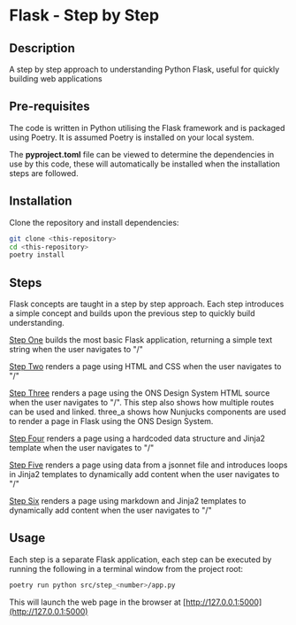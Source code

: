 # Flask - Step by Step

## Description

A step by step approach to understanding Python Flask, useful for quickly building web applications

## Pre-requisites

The code is written in Python utilising the Flask framework and is packaged using Poetry. It is assumed Poetry is installed on your local system.

The **pyproject.toml** file can be viewed to determine the dependencies in use by this code, these will automatically be installed when the installation steps are followed.

## Installation

Clone the repository and install dependencies:

```bash
git clone <this-repository>
cd <this-repository>
poetry install
```

## Steps

Flask concepts are taught in a step by step approach.  Each step introduces a simple concept and builds upon the previous step to quickly build understanding.

[Step One](src/step_one) builds the most basic Flask application, returning a simple text string when the user navigates to "/"

[Step Two](src/step_two) renders a page using HTML and CSS when the user navigates to "/"

[Step Three](src/step_three) renders a page using the ONS Design System HTML source when the user navigates to "/". This step also shows how multiple routes can be used and linked. three_a shows how Nunjucks components are used to render a page in Flask using the ONS Design System.

[Step Four](src/step_four) renders a page using a hardcoded data structure and Jinja2 template when the user navigates to "/"

[Step Five](src/step_five) renders a page using data from a jsonnet file and introduces loops in Jinja2 templates to dynamically add content when the user navigates to "/"

[Step Six](src/step_six) renders a page using markdown and Jinja2 templates to dynamically add content when the user navigates to "/"

## Usage

Each step is a separate Flask application, each step can be executed by running the following in a terminal window from the project root:

```bash
poetry run python src/step_<number>/app.py
```

This will launch the web page in the browser at [http://127.0.0.1:5000](http://127.0.0.1:5000)
